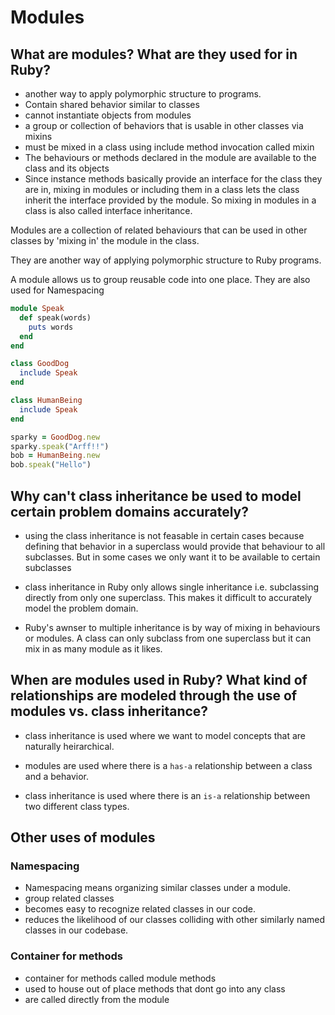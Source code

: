 # Modules

## What are modules? What are they used for in Ruby?

- another way to apply polymorphic structure to programs.
- Contain shared behavior similar to classes
- cannot instantiate objects from modules
- a group or collection of behaviors that is usable in other classes via mixins
- must be mixed in a class using include method invocation called mixin
- The behaviours or methods declared in the module are available to the class and its objects
- Since instance methods basically provide an interface for the class they are in, mixing in modules or including them in a class lets the class inherit the interface provided by the module. So mixing in modules in a class is also called interface inheritance.

Modules are a collection of related behaviours that can be used in other classes by 'mixing in' the module in the class. 

They are another way of applying polymorphic structure to Ruby programs.

A module allows us to group reusable code into one place. They are also used for Namespacing

```ruby
module Speak
  def speak(words)
    puts words
  end
end

class GoodDog
  include Speak
end

class HumanBeing
  include Speak
end

sparky = GoodDog.new
sparky.speak("Arff!!")
bob = HumanBeing.new
bob.speak("Hello")

```

## Why can't class inheritance be used to model certain problem domains accurately?

- using the class inheritance is not feasable in certain cases because defining that behavior in a superclass would provide that behaviour to all subclasses. But in some cases we only want it to be available to certain subclasses

- class inheritance in Ruby only allows single inheritance i.e. subclassing directly from only one superclass. This makes it difficult to accurately model the problem domain.

- Ruby's awnser to multiple inheritance is by way of mixing in behaviours or modules. A class can only subclass from one superclass but it can mix in as many module as it likes.

## When are modules used in Ruby? What kind of relationships are modeled through the use of modules vs. class inheritance?

- class inheritance is used where we want to model concepts that are naturally heirarchical.

- modules are used where there is a `has-a` relationship between a class and a behavior.
- class inheritance is used where there is an `is-a` relationship between two different class types.

## Other uses of modules

### Namespacing

- Namespacing means organizing similar classes under a module. 
- group related classes 
- becomes easy to recognize related classes in our code.
- reduces the likelihood of our classes colliding with other similarly named classes in our codebase.

### Container for methods

- container for methods called module methods
- used to house out of place methods that dont go into any class
- are called directly from the module